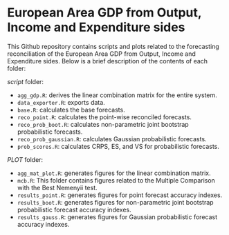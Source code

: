 # European Area GDP from Output, Income and Expenditure sides

This Github repository contains scripts and plots related to the forecasting reconciliation of the European Area GDP from Output, Income and Expenditure sides. Below is a brief description of the contents of each folder:

*script* folder:

 - `agg_gdp.R`: derives the linear combination matrix for the entire system.
 - `data_exporter.R`: exports data.
 - `base.R`: calculates the base forecasts.
 - `reco_point.R`: calculates the point-wise reconciled forecasts.
 - `reco_prob_boot.R`: calculates non-parametric joint bootstrap probabilistic forecasts.
 - `reco_prob_gaussian.R`: calculates Gaussian probabilistic forecasts.
 - `prob_scores.R`: calculates CRPS, ES, and VS for probabilistic forecasts.

*PLOT* folder:

 - `agg_mat_plot.R`: generates figures for the linear combination matrix.
 - `mcb.R`: This folder contains figures related to the Multiple Comparison with the Best Nemenyii test.
 - `results_point.R`: generates figures for point forecast accuracy indexes.
 - `results_boot.R`: generates figures for non-parametric joint bootstrap probabilistic forecast accuracy indexes.
 - `results_gauss.R`: generates figures for Gaussian probabilistic forecast accuracy indexes.
 